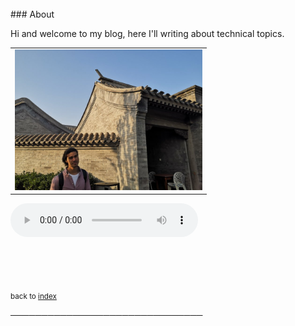 ---
---

<br>
### About

Hi and welcome to my blog, here I'll writing about technical topics.


<table>
<tr>
  <td> <img src="../../get/beijing.jpg" width="300"> </td>
<!--  <td> <img src="../../get/shanghai.jpg" width="300"> </td>  -->
</tr>
<tr>
<!--  <td> <small> Beijing CN  Mth 2018 </small> </td>  -->
<!--  <td> <small> Shanghai CN  Mth 2018 </small> </td>  -->
</tr>
</table>

<audio width="400" height="40" controls controlsList="nodownload">
  <source src="../../get/noodle.mp3" type="audio/mpeg">
</audio>

<br><br> <br><br>
<small> back to [index](../../)</small>

───────────────────────────────<br>
